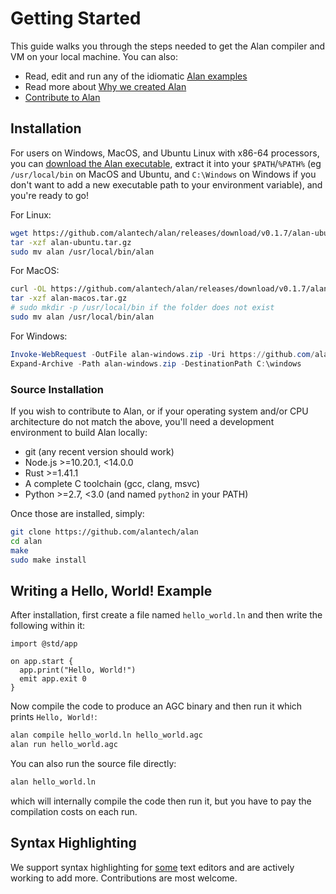 # Getting Started

This guide walks you through the steps needed to get the Alan compiler and VM on your local machine. You can also:
- Read, edit and run any of the idiomatic [Alan examples](./advanced_examples.md)
- Read more about [Why we created Alan](https://alan-lang.org/why_alan.html)
- [Contribute to Alan](./contributing.md)

## Installation

For users on Windows, MacOS, and Ubuntu Linux with x86-64 processors, you can [download the Alan executable](https://github.com/alantech/alan/releases), extract it into your `$PATH`/`%PATH%` (eg `/usr/local/bin` on MacOS and Ubuntu, and `C:\Windows` on Windows if you don't want to add a new executable path to your environment variable), and you're ready to go!

For Linux:

```bash
wget https://github.com/alantech/alan/releases/download/v0.1.7/alan-ubuntu.tar.gz
tar -xzf alan-ubuntu.tar.gz
sudo mv alan /usr/local/bin/alan
```

For MacOS:

```bash
curl -OL https://github.com/alantech/alan/releases/download/v0.1.7/alan-macos.tar.gz
tar -xzf alan-macos.tar.gz
# sudo mkdir -p /usr/local/bin if the folder does not exist
sudo mv alan /usr/local/bin/alan
```

For Windows:

```ps1
Invoke-WebRequest -OutFile alan-windows.zip -Uri https://github.com/alantech/alan/releases/download/v0.1.7/alan-windows.zip
Expand-Archive -Path alan-windows.zip -DestinationPath C:\windows
```

### Source Installation

If you wish to contribute to Alan, or if your operating system and/or CPU architecture do not match the above, you'll need a development environment to build Alan locally:

* git (any recent version should work)
* Node.js >=10.20.1, <14.0.0
* Rust >=1.41.1
* A complete C toolchain (gcc, clang, msvc)
* Python >=2.7, <3.0 (and named `python2` in your PATH)

Once those are installed, simply:

```bash
git clone https://github.com/alantech/alan
cd alan
make
sudo make install
```

## Writing a Hello, World! Example

After installation, first create a file named `hello_world.ln` and then write the following within it:

```rust,editable
import @std/app

on app.start {
  app.print("Hello, World!")
  emit app.exit 0
}
```

Now compile the code to produce an AGC binary and then run it which prints `Hello, World!`:

```bash
alan compile hello_world.ln hello_world.agc
alan run hello_world.agc
```

You can also run the source file directly:

```bash
alan hello_world.ln
```
which will internally compile the code then run it, but you have to pay the compilation costs on each run.

## Syntax Highlighting

We support syntax highlighting for [some](https://github.com/alantech/alan/issues/257) text editors and are actively working to add more. Contributions are most welcome.